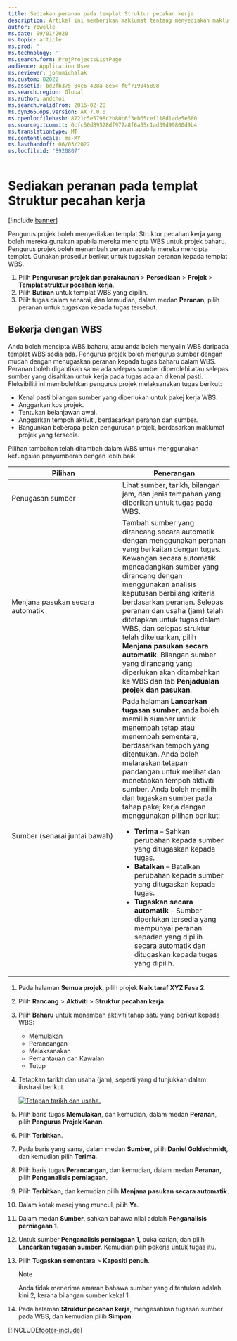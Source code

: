 ```yaml
---
title: Sediakan peranan pada templat Struktur pecahan kerja
description: Artikel ini memberikan maklumat tentang menyediakan maklumat peranan pada templat struktur pecahan kerja.
author: Yowelle
ms.date: 09/01/2020
ms.topic: article
ms.prod: ''
ms.technology: ''
ms.search.form: ProjProjectsListPage
audience: Application User
ms.reviewer: johnmichalak
ms.custom: 82022
ms.assetid: bd2fb375-84c6-428a-8e54-f0f719045898
ms.search.region: Global
ms.author: andchoi
ms.search.validFrom: 2016-02-28
ms.dyn365.ops.version: AX 7.0.0
ms.openlocfilehash: 8721c5e5798c2b80c6f3eb65cef118d1ade5e680
ms.sourcegitcommit: 6cfc50d89528df977a8f6a55c1ad39d99800d9b4
ms.translationtype: MT
ms.contentlocale: ms-MY
ms.lasthandoff: 06/03/2022
ms.locfileid: "8920807"
---
```

# <a name="set-up-roles-on-work-breakdown-structure-templates"></a>Sediakan peranan pada templat Struktur pecahan kerja

[!include [banner](../includes/banner.md)]

Pengurus projek boleh menyediakan templat Struktur pecahan kerja yang boleh mereka gunakan apabila mereka mencipta WBS untuk projek baharu. Pengurus projek boleh menambah peranan apabila mereka mencipta templat. Gunakan prosedur berikut untuk tugaskan peranan kepada templat WBS.

1. Pilih **Pengurusan projek dan perakaunan** > **Persediaan** > **Projek** > **Templat struktur pecahan kerja**.
2. Pilih **Butiran** untuk templat WBS yang dipilih.
3. Pilih tugas dalam senarai, dan kemudian, dalam medan **Peranan**, pilih peranan untuk tugaskan kepada tugas tersebut.

## <a name="work-with-a-wbs"></a>Bekerja dengan WBS

Anda boleh mencipta WBS baharu, atau anda boleh menyalin WBS daripada templat WBS sedia ada. Pengurus projek boleh mengurus sumber dengan mudah dengan menugaskan peranan kepada tugas baharu dalam WBS. Peranan boleh digantikan sama ada selepas sumber diperolehi atau selepas sumber yang disahkan untuk kerja pada tugas adalah dikenal pasti. Fleksibiliti ini membolehkan pengurus projek melaksanakan tugas berikut:

- Kenal pasti bilangan sumber yang diperlukan untuk pakej kerja WBS.
- Anggarkan kos projek.
- Tentukan belanjawan awal.
- Anggarkan tempoh aktiviti, berdasarkan peranan dan sumber.
- Bangunkan beberapa pelan pengurusan projek, berdasarkan maklumat projek yang tersedia.

Pilihan tambahan telah ditambah dalam WBS untuk menggunakan kefungsian penyumberan dengan lebih baik.

<table>
<colgroup>
<col width="50%" />
<col width="50%" />
</colgroup>
<thead>
<tr class="header">
<th>Pilihan</th>
<th>Penerangan</th>
</tr>
</thead>
<tbody>
<tr class="odd">
<td>Penugasan sumber</td>
<td>Lihat sumber, tarikh, bilangan jam, dan jenis tempahan yang diberikan untuk tugas pada WBS.</td>
</tr>
<tr class="even">
<td>Menjana pasukan secara automatik</td>
<td>Tambah sumber yang dirancang secara automatik dengan menggunakan peranan yang berkaitan dengan tugas. Kewangan secara automatik mencadangkan sumber yang dirancang dengan menggunakan analisis keputusan berbilang kriteria berdasarkan peranan. Selepas peranan dan usaha (jam) telah ditetapkan untuk tugas dalam WBS, dan selepas struktur telah dikeluarkan, pilih <strong>Menjana pasukan secara automatik</strong>. Bilangan sumber yang dirancang yang diperlukan akan ditambahkan ke WBS dan tab <strong>Penjadualan projek dan pasukan</strong>.</td>
</tr>
<tr class="odd">
<td>Sumber (senarai juntai bawah)</td>
<td>Pada halaman <strong>Lancarkan tugasan sumber</strong>, anda boleh memilih sumber untuk menempah tetap atau menempah sementara, berdasarkan tempoh yang ditentukan. Anda boleh melaraskan tetapan pandangan untuk melihat dan menetapkan tempoh aktiviti sumber. Anda boleh memilih dan tugaskan sumber pada tahap pakej kerja dengan menggunakan pilihan berikut:
<ul>
<li><strong>Terima</strong> – Sahkan perubahan kepada sumber yang ditugaskan kepada tugas.</li>
<li><strong>Batalkan</strong> – Batalkan perubahan kepada sumber yang ditugaskan kepada tugas.</li>
<li><strong>Tugaskan secara automatik</strong> – Sumber diperlukan tersedia yang mempunyai peranan sepadan yang dipilih secara automatik dan ditugaskan kepada tugas yang dipilih.</li>
</ul></td>
</tr>
</tbody>
</table>

1. Pada halaman **Semua projek**, pilih projek **Naik taraf XYZ Fasa 2**.
2. Pilih **Rancang** > **Aktiviti** > **Struktur pecahan kerja**.
3. Pilih **Baharu** untuk menambah aktiviti tahap satu yang berikut kepada WBS:

    - Memulakan
    - Perancangan
    - Melaksanakan
    - Pemantauan dan Kawalan
    - Tutup

4. Tetapkan tarikh dan usaha (jam), seperti yang ditunjukkan dalam ilustrasi berikut.

    [![Tetapan tarikh dan usaha.](./media/projectresourcing10.jpg)](./media/projectresourcing10.jpg)

5. Pilih baris tugas **Memulakan**, dan kemudian, dalam medan **Peranan**, pilih **Pengurus Projek Kanan**.
6. Pilih **Terbitkan**.
7. Pada baris yang sama, dalam medan **Sumber**, pilih **Daniel Goldschmidt**, dan kemudian pilih **Terima**.
8. Pilih baris tugas **Perancangan**, dan kemudian, dalam medan **Peranan**, pilih **Penganalisis perniagaan**.
9. Pilih **Terbitkan**, dan kemudian pilih **Menjana pasukan secara automatik**.
10. Dalam kotak mesej yang muncul, pilih **Ya**.
11. Dalam medan **Sumber**, sahkan bahawa nilai adalah **Penganalisis perniagaan 1**.
12. Untuk sumber **Penganalisis perniagaan 1**, buka carian, dan pilih **Lancarkan tugasan sumber**. Kemudian pilih pekerja untuk tugas itu.
13. Pilih **Tugaskan sementara** &gt; **Kapasiti penuh**.

    > [!NOTE] 
    > Anda tidak menerima amaran bahawa sumber yang ditentukan adalah kini 2, kerana bilangan sumber kekal 1.

14. Pada halaman **Struktur pecahan kerja**, mengesahkan tugasan sumber pada WBS, dan kemudian pilih **Simpan**.


[!INCLUDE[footer-include](../includes/footer-banner.md)]